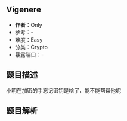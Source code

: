 ## Vigenere

- **作者**：Only
- 参考：-
- 难度：Easy
- 分类：Crypto
- 暴露端口：-

## 题目描述

小明在加密的手忘记密钥是啥了，能不能帮帮他呢

## 题目解析

